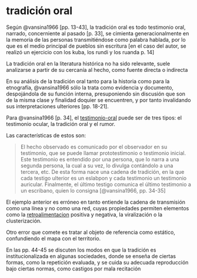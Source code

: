 # tradición oral

Según @vansina1966 [pp. 13-43], la tradición oral es todo testimonio oral, narrado, concerniente al pasado [p. 33], se cimienta generacionalmente en la memoria de las personas transmitiéndose como palabra hablada, por lo que es el medio principal de pueblos sin escritura [en el caso del autor, se realizó un ejercicio con los kuba, los rundi y los ruanda p. 14]

La tradición oral en la literatura histórica no ha sido relevante, suele analizarse a partir de su cercanía al hecho, como fuente directa o indirecta

En su análisis de la tradición oral tanto para la historia como para la etnografía, @vansina1966 sólo la trata como evidencia y documento, despojándola de su función interna, presuponiendo sin discusión que son de la misma clase y finalidad doquier se encuentren, y por tanto invalidando sus interpretaciones ulteriores [pp. 18-21].

Para @vansina1966 [p. 34], el [testimonio-oral](testimonio-oral.md) puede ser de tres tipos: el testimonio ocular, la tradición oral y el rumor.

Las características de estos son:

 >
 > El hecho observado es comunicado por el observador en su testimonio, que se puede llamar prototestimonio o testimonio inicial. Este testimonio es entendido por una persona, que lo narra a una segunda persona, la cual a su vez, lo divulga contándolo a una tercera, etc. De esta forma nace una cadena de tradición, en la que cada testigo ulterior es un eslabpon y cada testimonio un testimonio auricular. Finalmente, el último testigo comunica el último testimonio a un escribano, quien lo consigna [@vansina1966, pp. 34-35]

El ejemplo anterior es erróneo en tanto entiende la cadena de transmisión como una línea y no como una red, cuyas propiedades permiten elementos como la [retroalimentacion](retroalimentacion.md) positiva y negativa, la viralización o la clusterización.

Otro error que comete es tratar al objeto de referencia como estático, confundiendo el mapa con el territorio.

En las pp. 44-45 se discuten los modos en que la tradición es institucionalizada en algunas sociedades, donde se enseña de ciertas formas, como la repetición evaluada, y se cuida su adecuada reproducción bajo ciertas normas, como castigos por mala recitación
